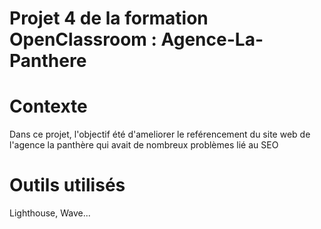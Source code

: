 # Projet 4 de la formation OpenClassroom : Agence-La-Panthere

# Contexte 

Dans ce projet, l'objectif été d'ameliorer le reférencement du site web de l'agence la panthère qui avait de nombreux problèmes lié au SEO

# Outils utilisés

Lighthouse, Wave...
